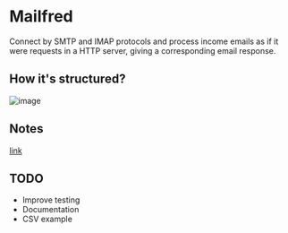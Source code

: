 # Mailfred

Connect by SMTP and IMAP protocols and process income emails as if it were requests in a HTTP server,
giving a corresponding email response.

## How it's structured?

![image](https://github.com/lemunozm/mailfred/assets/15687891/8a0153cf-000c-4024-b617-0fc13126b59e)

## Notes
[link](https://support.google.com/accounts/answer/185833)

## TODO
- Improve testing
- Documentation
- CSV example

